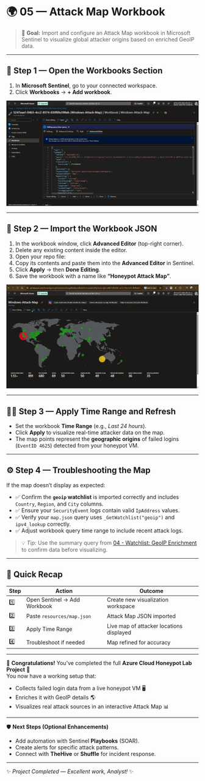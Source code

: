 # 🌍 05 — Attack Map Workbook

> 🎯 **Goal:** Import and configure an Attack Map workbook in Microsoft Sentinel to visualize global attacker origins based on enriched GeoIP data.

---

## 🧭 Step 1 — Open the Workbooks Section

1. In **Microsoft Sentinel**, go to your connected workspace.  
2. Click **Workbooks** → **+ Add workbook**.

<p align="center">
  <img src="https://github.com/xAHIINX00/honeypot-cloud-lab-azure/blob/3f60035b637125571b8ca2b87aaaff1e44cbc2b3/Advanced%20editor.png"/>
</p>

---

## 🧱 Step 2 — Import the Workbook JSON

1. In the workbook window, click **Advanced Editor** (top-right corner).  
2. Delete any existing content inside the editor.  
3. Open your repo file:  
4. Copy its contents and paste them into the **Advanced Editor** in Sentinel.  
5. Click **Apply** → then **Done Editing**.  
6. Save the workbook with a name like **“Honeypot Attack Map”**.

<p align="center">
  <img src="https://github.com/xAHIINX00/honeypot-cloud-lab-azure/blob/21db1a23507c21e472c7356ce3d1af046bf956b4/Attack-Map.png"/>
</p>

---

## 🕵️‍♂️ Step 3 — Apply Time Range and Refresh

- Set the workbook **Time Range** (e.g., *Last 24 hours*).  
- Click **Apply** to visualize real-time attacker data on the map.  
- The map points represent the **geographic origins** of failed logins (`EventID 4625`) detected from your honeypot VM.

---

## ⚙️ Step 4 — Troubleshooting the Map

If the map doesn’t display as expected:

- ✅ Confirm the **`geoip` watchlist** is imported correctly and includes `Country`, `Region`, and `City` columns.  
- ✅ Ensure your `SecurityEvent` logs contain valid `IpAddress` values.  
- ✅ Verify your `map.json` query uses `_GetWatchlist("geoip")` and `ipv4_lookup` correctly.  
- ✅ Adjust workbook query time range to include recent attack logs.

> 💡 *Tip:* Use the summary query from [04 - Watchlist: GeoIP Enrichment](04-watchlist-geoip.md) to confirm data before visualizing.

---

## 🧾 Quick Recap

| Step | Action | Outcome |
|------|--------|----------|
| 1️⃣ | Open Sentinel → Add Workbook | Create new visualization workspace |
| 2️⃣ | Paste `resources/map.json` | Attack Map JSON imported |
| 3️⃣ | Apply Time Range | Live map of attacker locations displayed |
| 4️⃣ | Troubleshoot if needed | Map refined for accuracy |

---

🎉 **Congratulations!**
You’ve completed the full **Azure Cloud Honeypot Lab Project** 🎯  
You now have a working setup that:
- Collects failed login data from a live honeypot VM 🖥️  
- Enriches it with GeoIP details 🌎  
- Visualizes real attack sources in an interactive Attack Map 📊  

---

🛡️ **Next Steps (Optional Enhancements)**
- Add automation with Sentinel **Playbooks** (SOAR).  
- Create alerts for specific attack patterns.  
- Connect with **TheHive** or **Shuffle** for incident response.

---

✨ *Project Completed — Excellent work, Analyst!* ✨


